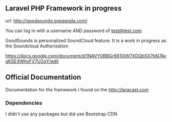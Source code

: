 ## Laravel PHP Framework in progress

url: http://goodsounds.gopagoda.com/

You can log in with a username AND password of test@test.com

GoodSounds is personalized SoundCloud feature. It is a work in progress as the Soundcloud Authorization

https://docs.google.com/document/d/1NAVY0BBGr6610lW7XDQb5X7bN7AvgKSE4WhxFV7U2qY/edit



## Official Documentation

Documentation for the framework I found on the http://laracast.com

### Dependencies

I didn't use any packages but did use Bootstrap CDN
